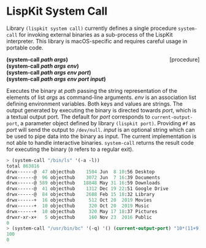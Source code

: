 # LispKit System Call

Library `(lispkit system call)` currently defines a single procedure `system-call` for invoking external binaries as a sub-process of the LispKit interpreter. This library is macOS-specific and requires careful usage in portable code.

**(system-call _path args_)** &nbsp;&nbsp;&nbsp; <span style="float:right;text-align:rigth;">[procedure]</span>  
**(system-call _path args env_)**  
**(system-call _path args env port_)**  
**(system-call _path args env port input_)**  

Executes the binary at _path_ passing the string representation of the elements of list _args_ as command-line arguments. _env_ is an association list defining environment variables. Both keys and values are strings. The output generated by executing the binary is directed towards _port_, which is a textual output port. The default for _port_ corresponds to `current-output-port`, a parameter object defined by library `(lispkit port)`. Providing `#f` as _port_ will send the output to `/dev/null`. _input_ is an optional string which can be used to pipe data into the binary as input. The current implementation is not able to handle interactive binaries. `system-call` returns the result code for executing the binary (`0` refers to a regular exit).

```scheme
> (system-call "/bin/ls" '(-a -l))
total 863816
drwx------@  47 objecthub    1504 Jun  8 10:56 Desktop
drwx------@  96 objecthub    3072 Jun  7 16:39 Documents
drwx------@ 589 objecthub   18848 May 31 16:59 Downloads
drwx------@  41 objecthub    1312 Dec 19 22:51 Google Drive
drwx------@  84 objecthub    2688 Feb 15 18:32 Library
drwx------+  16 objecthub     512 Oct 20  2019 Movies
drwx------+  10 objecthub     320 Oct 20  2019 Music
drwx------+  10 objecthub     320 May 17 18:37 Pictures
drwxr-xr-x+   5 objecthub     160 Nov 23  2016 Public
0
> (system-call "/usr/bin/bc" '(-q) '() (current-output-port) "10*(11+9)/2\n")
100
0
```
